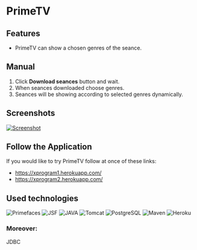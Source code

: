 
# PrimeTV



## Features

* PrimeTV can show a chosen genres of the seance.

## Manual

1. Click **Download seances** button and wait.
2. When seances downloaded choose genres.
3. Seances will be showing according to selected genres dynamically.

## Screenshots

[![Screenshot](https://preview.ibb.co/kPMqhq/Screenshot-from-2018-11-08-20-26-38.png)](https://image.ibb.co/btMZ8V/Screenshot-from-2018-11-08-20-26-38.png)

## Follow the Application

If you would like to try PrimeTV follow at once of these links:
* https://xprogram1.herokuapp.com/
* https://xprogram2.herokuapp.com/

## Used technologies

![Primefaces](http://primefaces.org/wp-content/uploads/2011/05/logo.png)
![JSF](https://upload.wikimedia.org/wikipedia/commons/thumb/7/75/20110510-jsf-logo.tiff/lossless-page1-220px-20110510-jsf-logo.tiff.png)
![JAVA](https://upload.wikimedia.org/wikipedia/en/thumb/3/30/Java_programming_language_logo.svg/141px-Java_programming_language_logo.svg.png)
![Tomcat](https://upload.wikimedia.org/wikipedia/commons/thumb/7/7b/Tomcat-logo.svg/300px-Tomcat-logo.svg.png)
![PostgreSQL](https://upload.wikimedia.org/wikipedia/commons/thumb/2/29/Postgresql_elephant.svg/136px-Postgresql_elephant.svg.png)
![Maven](https://upload.wikimedia.org/wikipedia/commons/thumb/0/0b/Maven_logo.svg/220px-Maven_logo.svg.png)
![Heroku](https://upload.wikimedia.org/wikipedia/commons/8/89/Logo_di_Heroku.png)

### Moreover:

JDBC